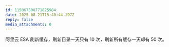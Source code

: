 ```yaml
---
id: 115067508771825984
date: 2025-08-21T15:40:44.297Z
reply: false
media_attachments: 0
---
```


阿里云 ESA 刷新缓存，刷新目录一天只有 10 次，刷新所有缓存一天却有 50 次。

